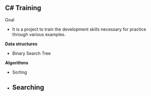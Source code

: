 ## C# Training

Goal

- It is a project to train the development skills necessary for practice through various examples.

**Data structures**

- Binary Search Tree

**Algorithms**

- Sorting
- Searching
  -
